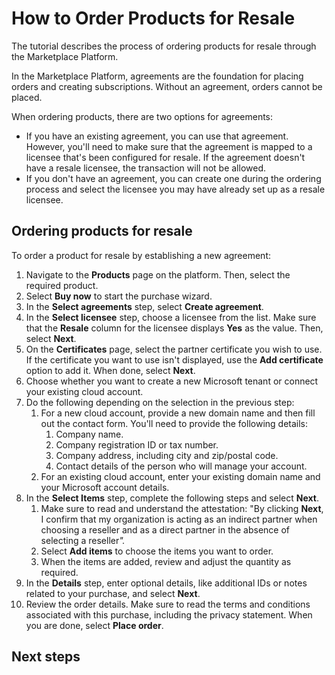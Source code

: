 # How to Order Products for Resale

The tutorial describes the process of ordering products for resale through the Marketplace Platform.&#x20;

In the Marketplace Platform, agreements are the foundation for placing orders and creating subscriptions. Without an agreement, orders cannot be placed.&#x20;

When ordering products, there are two options for agreements:

* If you have an existing agreement, you can use that agreement. However, you'll need to make sure that the agreement is mapped to a licensee that's been configured for resale. If the agreement doesn't have a resale licensee, the transaction will not be allowed.
* If you don't have an agreement, you can create one during the ordering process and select the licensee you may have already set up as a resale licensee.

## Ordering products for resale

To order a product for resale by establishing a new agreement:

1. Navigate to the **Products** page on the platform. Then, select the required product.
2. Select **Buy now** to start the purchase wizard.&#x20;
3. In the **Select agreements** step, select **Create agreement**.
4. In the **Select licensee** step, choose a licensee from the list.  Make sure that the **Resale** column for the licensee displays **Yes** as the value. Then, select **Next**.&#x20;
5. On the **Certificates** page, select the partner certificate you wish to use. If the certificate you want to use isn't displayed, use the **Add certificate** option to add it. When done, select **Next**.
6. Choose whether you want to create a new Microsoft tenant or connect your existing cloud account.
7. Do the following depending on the selection in the previous step:
   1. For a new cloud account, provide a new domain name and then fill out the contact form. You'll need to provide the following details:
      1. Company name.
      2. Company registration ID or tax number.
      3. Company address, including city and zip/postal code.
      4. Contact details of the person who will manage your account.
   2. For an existing cloud account, enter your existing domain name and your Microsoft account details.
8. In the **Select Items** step, complete the following steps and select **Next**.
   1. Make sure to read and understand the attestation: "By clicking **Next**, I confirm that my organization is acting as an indirect partner when choosing a reseller and as a direct partner in the absence of selecting a reselle&#x72;_"._
   2. Select **Add items** to choose the items you want to order.&#x20;
   3. When the items are added, review and adjust the quantity as required.
9. In the **Details** step, enter optional details, like additional IDs or notes related to your purchase, and select **Next**.
10. Review the order details. Make sure to read the terms and conditions associated with this purchase, including the privacy statement. When you are done, select **Place order**.

## Next steps <a href="#reseller-discounts" id="reseller-discounts"></a>
